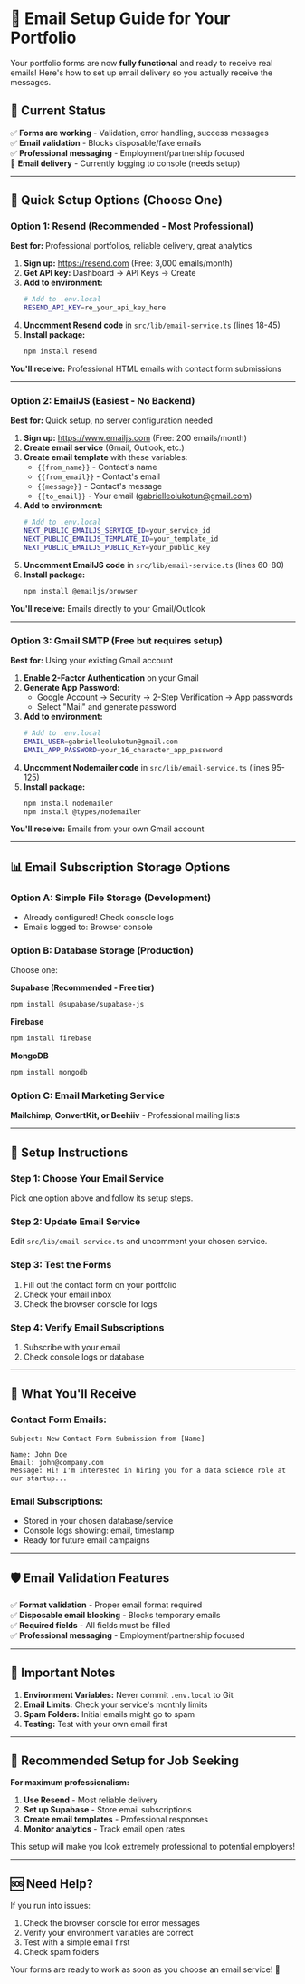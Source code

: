 # 📧 Email Setup Guide for Your Portfolio

Your portfolio forms are now **fully functional** and ready to receive real emails! Here's how to set up email delivery so you actually receive the messages.

## 🎯 **Current Status**

✅ **Forms are working** - Validation, error handling, success messages  
✅ **Email validation** - Blocks disposable/fake emails  
✅ **Professional messaging** - Employment/partnership focused  
🔄 **Email delivery** - Currently logging to console (needs setup)

---

## 🚀 **Quick Setup Options** (Choose One)

### **Option 1: Resend (Recommended - Most Professional)**

**Best for:** Professional portfolios, reliable delivery, great analytics

1. **Sign up:** https://resend.com (Free: 3,000 emails/month)
2. **Get API key:** Dashboard → API Keys → Create
3. **Add to environment:**
   ```bash
   # Add to .env.local
   RESEND_API_KEY=re_your_api_key_here
   ```
4. **Uncomment Resend code** in `src/lib/email-service.ts` (lines 18-45)
5. **Install package:**
   ```bash
   npm install resend
   ```

**You'll receive:** Professional HTML emails with contact form submissions

---

### **Option 2: EmailJS (Easiest - No Backend)**

**Best for:** Quick setup, no server configuration needed

1. **Sign up:** https://www.emailjs.com (Free: 200 emails/month)
2. **Create email service** (Gmail, Outlook, etc.)
3. **Create email template** with these variables:
   - `{{from_name}}` - Contact's name
   - `{{from_email}}` - Contact's email  
   - `{{message}}` - Contact's message
   - `{{to_email}}` - Your email (gabrielleolukotun@gmail.com)
4. **Add to environment:**
   ```bash
   # Add to .env.local
   NEXT_PUBLIC_EMAILJS_SERVICE_ID=your_service_id
   NEXT_PUBLIC_EMAILJS_TEMPLATE_ID=your_template_id
   NEXT_PUBLIC_EMAILJS_PUBLIC_KEY=your_public_key
   ```
5. **Uncomment EmailJS code** in `src/lib/email-service.ts` (lines 60-80)
6. **Install package:**
   ```bash
   npm install @emailjs/browser
   ```

**You'll receive:** Emails directly to your Gmail/Outlook

---

### **Option 3: Gmail SMTP (Free but requires setup)**

**Best for:** Using your existing Gmail account

1. **Enable 2-Factor Authentication** on your Gmail
2. **Generate App Password:**
   - Google Account → Security → 2-Step Verification → App passwords
   - Select "Mail" and generate password
3. **Add to environment:**
   ```bash
   # Add to .env.local
   EMAIL_USER=gabrielleolukotun@gmail.com
   EMAIL_APP_PASSWORD=your_16_character_app_password
   ```
4. **Uncomment Nodemailer code** in `src/lib/email-service.ts` (lines 95-125)
5. **Install package:**
   ```bash
   npm install nodemailer
   npm install @types/nodemailer
   ```

**You'll receive:** Emails from your own Gmail account

---

## 📊 **Email Subscription Storage Options**

### **Option A: Simple File Storage (Development)**
- Already configured! Check console logs
- Emails logged to: Browser console

### **Option B: Database Storage (Production)**
Choose one:

**Supabase (Recommended - Free tier)**
```bash
npm install @supabase/supabase-js
```

**Firebase**
```bash
npm install firebase
```

**MongoDB**
```bash
npm install mongodb
```

### **Option C: Email Marketing Service**
**Mailchimp, ConvertKit, or Beehiiv** - Professional mailing lists

---

## 🔧 **Setup Instructions**

### **Step 1: Choose Your Email Service**
Pick one option above and follow its setup steps.

### **Step 2: Update Email Service**
Edit `src/lib/email-service.ts` and uncomment your chosen service.

### **Step 3: Test the Forms**
1. Fill out the contact form on your portfolio
2. Check your email inbox
3. Check the browser console for logs

### **Step 4: Verify Email Subscriptions**
1. Subscribe with your email
2. Check console logs or database

---

## 📧 **What You'll Receive**

### **Contact Form Emails:**
```
Subject: New Contact Form Submission from [Name]

Name: John Doe
Email: john@company.com
Message: Hi! I'm interested in hiring you for a data science role at our startup...
```

### **Email Subscriptions:**
- Stored in your chosen database/service
- Console logs showing: email, timestamp
- Ready for future email campaigns

---

## 🛡️ **Email Validation Features**

✅ **Format validation** - Proper email format required  
✅ **Disposable email blocking** - Blocks temporary emails  
✅ **Required fields** - All fields must be filled  
✅ **Professional messaging** - Employment/partnership focused

---

## 🚨 **Important Notes**

1. **Environment Variables:** Never commit `.env.local` to Git
2. **Email Limits:** Check your service's monthly limits
3. **Spam Folders:** Initial emails might go to spam
4. **Testing:** Test with your own email first

---

## 🎯 **Recommended Setup for Job Seeking**

**For maximum professionalism:**

1. **Use Resend** - Most reliable delivery
2. **Set up Supabase** - Store email subscriptions  
3. **Create email templates** - Professional responses
4. **Monitor analytics** - Track email open rates

This setup will make you look extremely professional to potential employers!

---

## 🆘 **Need Help?**

If you run into issues:
1. Check the browser console for error messages
2. Verify your environment variables are correct
3. Test with a simple email first
4. Check spam folders

Your forms are ready to work as soon as you choose an email service! 🚀
